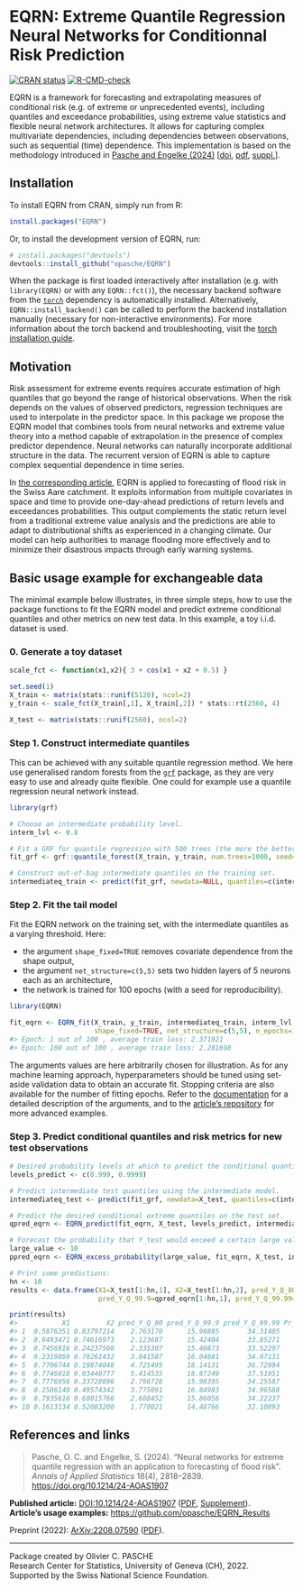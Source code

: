 
<!-- README.md is generated from README.Rmd. Please edit that file -->

# EQRN: Extreme Quantile Regression Neural Networks for Conditionnal Risk Prediction

<!-- badges: start -->

[![CRAN
status](https://www.r-pkg.org/badges/version/EQRN)](https://CRAN.R-project.org/package=EQRN)
[![R-CMD-check](https://github.com/opasche/EQRN/actions/workflows/R-CMD-check.yaml/badge.svg)](https://github.com/opasche/EQRN/actions/workflows/R-CMD-check.yaml)
<!-- badges: end -->

EQRN is a framework for forecasting and extrapolating measures of
conditional risk (e.g. of extreme or unprecedented events), including
quantiles and exceedance probabilities, using extreme value statistics
and flexible neural network architectures. It allows for capturing
complex multivariate dependencies, including dependencies between
observations, such as sequential (time) dependence. This implementation
is based on the methodology introduced in [Pasche and Engelke
(2024)](#references-and-links)
\[[doi](https://doi.org/10.1214/24-AOAS1907),
[pdf](https://raw.githubusercontent.com/opasche/EQRN_Results/main/article/24-AOAS1907.pdf),
[suppl.](https://raw.githubusercontent.com/opasche/EQRN_Results/main/article/aoas1907suppa.pdf)\].

## Installation

To install EQRN from CRAN, simply run from R:

``` r
install.packages("EQRN")
```

Or, to install the development version of EQRN, run:

``` r
# install.packages("devtools")
devtools::install_github("opasche/EQRN")
```

When the package is first loaded interactively after installation
(e.g. with `library(EQRN)` or with any `EQRN::fct()`), the necessary
backend software from the [`torch`](https://torch.mlverse.org/)
dependency is automatically installed. Alternatively,
`EQRN::install_backend()` can be called to perform the backend
installation manually (necessary for non-interactive environments). For
more information about the torch backend and troubleshooting, visit the
[torch installation
guide](https://torch.mlverse.org/docs/articles/installation.html).

## Motivation

Risk assessment for extreme events requires accurate estimation of high
quantiles that go beyond the range of historical observations. When the
risk depends on the values of observed predictors, regression techniques
are used to interpolate in the predictor space. In this package we
propose the EQRN model that combines tools from neural networks and
extreme value theory into a method capable of extrapolation in the
presence of complex predictor dependence. Neural networks can naturally
incorporate additional structure in the data. The recurrent version of
EQRN is able to capture complex sequential dependence in time series.

In [the corresponding article](https://doi.org/10.1214/24-AOAS1907),
EQRN is applied to forecasting of flood risk in the Swiss Aare
catchment. It exploits information from multiple covariates in space and
time to provide one-day-ahead predictions of return levels and
exceedances probabilities. This output complements the static return
level from a traditional extreme value analysis and the predictions are
able to adapt to distributional shifts as experienced in a changing
climate. Our model can help authorities to manage flooding more
effectively and to minimize their disastrous impacts through early
warning systems.

## Basic usage example for exchangeable data

The minimal example below illustrates, in three simple steps, how to use
the package functions to fit the EQRN model and predict extreme
conditional quantiles and other metrics on new test data. In this
example, a toy i.i.d. dataset is used.

### 0. Generate a toy dataset

``` r
scale_fct <- function(x1,x2){ 3 + cos(x1 + x2 + 0.5) }

set.seed(1)
X_train <- matrix(stats::runif(5120), ncol=2)
y_train <- scale_fct(X_train[,1], X_train[,2]) * stats::rt(2560, 4)

X_test <- matrix(stats::runif(2560), ncol=2)
```

### Step 1. Construct intermediate quantiles

This can be achieved with any suitable quantile regression method. We
here use generalised random forests from the
[`grf`](https://grf-labs.github.io/grf/) package, as they are very easy
to use and already quite flexible. One could for example use a quantile
regression neural network instead.

``` r
library(grf)

# Choose an intermediate probability level.
interm_lvl <- 0.8

# Fit a GRF for quantile regression with 500 trees (the more the better) on the training set (with a seed for reproducibility).
fit_grf <- grf::quantile_forest(X_train, y_train, num.trees=1000, seed=21)

# Construct out-of-bag intermediate quantiles on the training set.
intermediateq_train <- predict(fit_grf, newdata=NULL, quantiles=c(interm_lvl))$predictions
```

### Step 2. Fit the tail model

Fit the EQRN network on the training set, with the intermediate
quantiles as a varying threshold. Here:

- the argument `shape_fixed=TRUE` removes covariate dependence from the
  shape output,
- the argument `net_structure=c(5,5)` sets two hidden layers of 5
  neurons each as an architecture,
- the network is trained for 100 epochs (with a seed for
  reproducibility).

``` r
library(EQRN)

fit_eqrn <- EQRN_fit(X_train, y_train, intermediateq_train, interm_lvl,
                     shape_fixed=TRUE, net_structure=c(5,5), n_epochs=100, seed=42)
#> Epoch: 1 out of 100 , average train loss: 2.371921
#> Epoch: 100 out of 100 , average train loss: 2.281698
```

The arguments values are here arbitrarily chosen for illustration. As
for any machine learning approach, hyperparameters should be tuned using
set-aside validation data to obtain an accurate fit. Stopping criteria
are also available for the number of fitting epochs. Refer to the
[documentation](https://opasche.github.io/EQRN/reference/index.html#fitting-eqrn-tail-neural-networks)
for a detailed description of the arguments, and to the [article’s
repository](https://github.com/opasche/EQRN_Results) for more advanced
examples.

### Step 3. Predict conditional quantiles and risk metrics for new test observations

``` r
# Desired probability levels at which to predict the conditional quantiles.
levels_predict <- c(0.999, 0.9999)

# Predict intermediate test quantiles using the intermediate model.
intermediateq_test <- predict(fit_grf, newdata=X_test, quantiles=c(interm_lvl))$predictions

# Predict the desired conditional extreme quantiles on the test set.
qpred_eqrn <- EQRN_predict(fit_eqrn, X_test, levels_predict, intermediateq_test)

# Forecast the probability that Y_test would exceed a certain large value.
large_value <- 10
ppred_eqrn <- EQRN_excess_probability(large_value, fit_eqrn, X_test, intermediateq_test)
```

``` r
# Print some predictions:
hn <- 10
results <- data.frame(X1=X_test[1:hn,1], X2=X_test[1:hn,2], pred_Y_Q_80=intermediateq_test[1:hn],
                      pred_Y_Q_99.9=qpred_eqrn[1:hn,1], pred_Y_Q_99.99=qpred_eqrn[1:hn,2], Pr_Y_exceed_10=ppred_eqrn[1:hn])

print(results)
#>           X1         X2 pred_Y_Q_80 pred_Y_Q_99.9 pred_Y_Q_99.99 Pr_Y_exceed_10
#> 1  0.5876351 0.83797214    2.763170      15.98885       34.31405    0.004118278
#> 2  0.9493471 0.74616973    2.123687      15.42404       33.85271    0.003459142
#> 3  0.7456916 0.24237508    2.335307      15.40873       33.52297    0.003537242
#> 4  0.2319869 0.70261432    3.041587      16.04881       34.07131    0.004325655
#> 5  0.7706744 0.19874048    4.725495      18.14131       36.72994    0.008187588
#> 6  0.7746018 0.03440777    5.414535      18.87249       37.51951    0.010778085
#> 7  0.7776956 0.33728896    2.796728      15.98395       34.25587    0.004133909
#> 8  0.2586140 0.49574342    3.775091      16.84983       34.96588    0.005546904
#> 9  0.7935616 0.60815766    2.608452      15.86056       34.22237    0.003949164
#> 10 0.1613134 0.52083200    1.770021      14.48766       32.10893    0.002831878
```

## References and links

> Pasche, O. C. and Engelke, S. (2024). “Neural networks for extreme
> quantile regression with an application to forecasting of flood risk”.
> <i>Annals of Applied Statistics</i> 18(4), 2818–2839.
> <https://doi.org/10.1214/24-AOAS1907>

**Published article:**
[DOI:10.1214/24-AOAS1907](https://doi.org/10.1214/24-AOAS1907)
([PDF](https://raw.githubusercontent.com/opasche/EQRN_Results/main/article/24-AOAS1907.pdf),
[Supplement](https://raw.githubusercontent.com/opasche/EQRN_Results/main/article/aoas1907suppa.pdf)).  
**Article’s usage examples:** <https://github.com/opasche/EQRN_Results>

Preprint (2022): [ArXiv:2208.07590](https://arxiv.org/abs/2208.07590)
([PDF](https://arxiv.org/pdf/2208.07590)).

------------------------------------------------------------------------

Package created by Olivier C. PASCHE  
Research Center for Statistics, University of Geneva (CH), 2022.  
Supported by the Swiss National Science Foundation.
